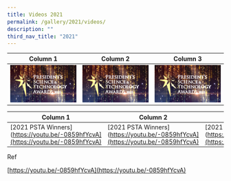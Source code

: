```yaml
---
title: Videos 2021
permalink: /gallery/2021/videos/
description: ""
third_nav_title: "2021"
---
```

| Column 1 | Column 2 | Column 3 |
| -------- | -------- | -------- |
|![t1](/images/Video%20Thumbnails/thumbnail-v1.png)   | ![t1](/images/Video%20Thumbnails/thumbnail-v1.png)     | ![t1](/images/Video%20Thumbnails/thumbnail-v1.png)    |


| Column 1 | Column 2 | Column 3 |
| -------- | -------- | -------- |
| [2021 PSTA Winners](https://youtu.be/-0859hfYcvA](https://youtu.be/-0859hfYcvA)   | [2021 PSTA Winners](https://youtu.be/-0859hfYcvA](https://youtu.be/-0859hfYcvA)       | [2021 PSTA Winners](https://youtu.be/-0859hfYcvA](https://youtu.be/-0859hfYcvA)       |







Ref

[https://youtu.be/-0859hfYcvA](https://youtu.be/-0859hfYcvA)
